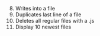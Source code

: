 8. Writes into a file
9. Duplicates last line of a file
10. Deletes all regular files with a .js
12. Display 10 newest files
